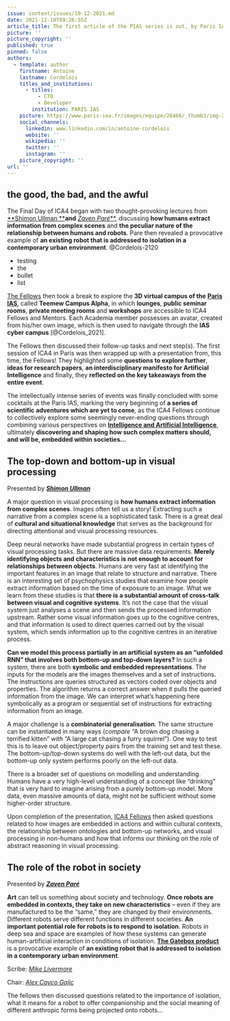 ```yaml
---
issue: content/issues/10-12-2021.md
date: 2021-12-10T09:26:55Z
article_title: The first article of the PIAS series is out, by Paris IAS
picture: ''
picture_copyright: ''
published: true
pinned: false
authors:
  - template: author
    firstname: Antoine
    lastname: Cordelois
    titles_and_institutions:
      - titles:
          - CTO
          - Developer
        institution: PARIS IAS
    picture: https://www.paris-iea.fr/images/equipe/26466/_thumb3/img-20210712-wa0004.jpg
    social_channels:
      linkedin: www.linkedin.com/in/antoine-cordelois
      website: ''
      wikipedia: ''
      twitter: ''
      instagram: ''
    picture_copyright: ''
url: ''
---
```


## the good, the bad, and the awful

The Final Day of ICA4 began with two thought-provoking lectures from [**Shimon Ullman **](https://www.intercontinental-academia.org/mentors#ullman 'Shimon Ullman')**and** [_Zaven Paré_\*\*](https://www.intercontinental-academia.org/mentors#pare 'Zaven Pare'), discussing **how humans extract information from complex scenes** and **the peculiar nature of the relationship between humans and robots**. Pare then revealed a provocative example of **an existing robot that is addressed to isolation in a contemporary urban environment**. @Cordelois-2120

<!--more-->

- testing
- the
- bullet
- list

[The Fellows](https://www.intercontinental-academia.org/fellows 'Fellows') then took a break to explore the **3D virtual campus of the** [**Paris IAS**](https://www.paris-iea.fr/en/ 'Paris IAS'), called **Teemew Campus Alpha**, in which **lounges**, **public seminar rooms**, **private meeting rooms** and **workshops** are accessible to ICA4 Fellows and Mentors. Each Academia member possesses an avatar, created from his/her own image, which is then used to navigate through the **IAS cyber campus** [@Cordelois_2021].

The Fellows then discussed their follow-up tasks and next step(s). The first session of ICA4 in Paris was then wrapped up with a presentation from, this time, the Fellows! They highlighted some **questions to explore further**, **ideas for research papers**, **an interdisciplinary manifesto for Artificial Intelligence** and finally, they **reflected on the key takeaways from the entire event**.

The intellectually intense series of events was finally concluded with some cocktails at the Paris IAS, marking the very beginning of **a series of scientific adventures which are yet to come**, as the ICA4 Fellows continue to collectively explore some seemingly never-ending questions through combining various perspectives on [**Intelligence and Artificial Intelligence**](https://www.intercontinental-academia.org/about/ica4 'Concept'), ultimately **discovering and shaping how such complex matters should, and will be, embedded within societies...**

## The top-down and bottom-up in visual processing

Presented by [**_Shimon Ullman_**](https://www.intercontinental-academia.org/mentors#ullman 'Shimon Ullman')

A major question in visual processing is **how humans extract information from complex scenes**. Images often tell us a story! Extracting such a narrative from a complex scene is a sophisticated task. There is a great deal of **cultural and situational knowledge** that serves as the background for directing attentional and visual processing resources.

Deep neural networks have made substantial progress in certain types of visual processing tasks. But there are massive data requirements. **Merely identifying objects and characteristics is not enough to account for relationships between objects**. Humans are very fast at identifying the important features in an image that relate to structure and narrative. There is an interesting set of psychophysics studies that examine how people extract information based on the time of exposure to an image. What we learn from these studies is that **there is a substantial amount of cross-talk between visual and cognitive systems**. It’s not the case that the visual system just analyses a scene and then sends the processed information upstream. Rather some visual information goes up to the cognitive centres, and that information is used to direct queries carried out by the visual system, which sends information up to the cognitive centres in an iterative process.

**Can we model this process partially in an artificial system as an “unfolded RNN” that involves both bottom-up and top-down layers?** In such a system, there are both **symbolic and embedded representations**. The inputs for the models are the images themselves and a set of instructions. The instructions are queries structured as vectors coded over objects and properties. The algorithm returns a correct answer when it pulls the queried information from the image. We can interpret what’s happening here symbolically as a program or sequential set of instructions for extracting information from an image.

A major challenge is a **combinatorial generalisation**. The same structure can be instantiated in many ways (_compare_ “A brown dog chasing a terrified kitten” _with_ “A large cat chasing a furry squirrel”). One way to test this is to leave out object/property pairs from the training set and test these. The bottom-up/top-down systems do well with the left-out data, but the bottom-up only system performs poorly on the left-out data.

There is a broader set of questions on modelling and understanding. Humans have a very high-level understanding of a concept like “drinking” that is very hard to imagine arising from a purely bottom-up model. More data, even massive amounts of data, might not be sufficient without some higher-order structure.

Upon completion of the presentation, [ICA4 Fellows](https://www.intercontinental-academia.org/fellows 'Fellows') then asked questions related to how images are embedded in actions and within cultural contexts, the relationship between ontologies and bottom-up networks, and visual processing in non-humans and how that informs our thinking on the role of abstract reasoning in visual processing.

## The role of the robot in society

Presented by [**_Zaven Paré_**](https://www.intercontinental-academia.org/mentors#pare 'Zaven Pare')

**Art** can tell us something about society and technology. **Once robots are embedded in contexts, they take on new characteristics** – even if they are manufactured to be the “same,” they are changed by their environments. Different robots serve different functions in different societies. **An important potential role for robots is to respond to isolation**. Robots in deep sea and space are examples of how these systems can generate human-artificial interaction in conditions of isolation. [**The Gatebox product**](https://www.gatebox.ai/en/ 'Gatebox') is a provocative example of **an existing robot that is addressed to isolation in a contemporary urban environment**.

Scribe: [_Mike Livermore_](https://www.intercontinental-academia.org/fellows#livermore 'Mike Livermore')

Chair: [_Alex Cayco Gajic_](https://www.intercontinental-academia.org/fellows#cayco-gajic 'Alex Cayco Gajic')

The fellows then discussed questions related to the importance of isolation, what it means for a robot to offer companionship and the social meaning of different anthropic forms being projected onto robots...
